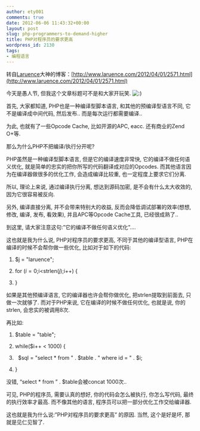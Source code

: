 ```yaml
---
author: ety001
comments: true
date: 2012-06-06 11:43:32+00:00
layout: post
slug: php-programmers-to-demand-higher
title: PHP对程序员的要求更高
wordpress_id: 2130
tags:
- 编程语言
---
```


转自[Laruence](http://www.laruence.com/)大神的博客：[http://www.laruence.com/2012/04/01/2571.html](http://www.laruence.com/2012/04/01/2571.html)

今天是愚人节, 但我这个文章标题可不是和大家开玩笑. ![:)](http://www.laruence.com/wp-includes/images/smilies/icon_smile.gif)

首先, 大家都知道, PHP也是一种编译型脚本语言, 和其他的预编译型语言不同, 它不是编译成中间代码, 然后发布.. 而是每次运行都需要编译..

为此, 也就有了一些Opcode Cache, 比如开源的APC, eacc. 还有商业的Zend O+等.

那么为什么PHP不把编译/执行分开呢?

PHP虽然是一种编译型脚本语言, 但是它的编译速度非常快, 它的编译不做任何语义优化, 就是简单的忠实的把你所写的代码翻译成对应的Opcodes. 而其他语言因为在编译器做很多的优化工作, 会造成编译比较重, 也一定程度上要求它们分离.

所以, 理论上来说, 通过编译执行分离, 想达到源码加密, 是不会有什么太大收效的, 因为它很容易被反向.

另外, 编译直接分离, 并不会带来特别大的收益, 反而会降低调试部署的效率(想想, 修改, 编译, 发布, 看效果), 并且APC等Opcode Cache工具, 已经很成熟了..

到这里, 请大家注意这句:”它的编译不做任何语义优化”….

这也就是我为什么说, PHP对程序员的要求更高, 不同于其他的编译型语言, PHP在编译的时候不会帮你做一些优化, 比如对于如下的代码:




  1. $j = "laruence";


  2. for ($i=0;$i<strlen($j);$i++) {


  3. }


如果是其他预编译语言, 它的编译器也许会帮你做优化, 把strlen提取到前面去, 只做一次就够了. 而对于PHP来说, 它在编译的时候不做任何优化, 也就是说, 你的strlen, 会忠实的被调用8次.

再比如:


  1. $table = "table";


  2. while($i++ < 1000) {


  3.   $sql = "select * from " . $table . " where id = " . $i;


  4. }


没错, “select * from ” . $table会被concat 1000次..

可见, PHP的程序员, 需要认真的想好, 你的代码会怎么被执行, 你怎么写代码, 最终的执行效率才最高. 而不像其他的语言, 程序员可以把一部分优化工作交给编译器.

这也就是我为什么说:”PHP对程序员的要求更高” 的原因. 当然, 这个是好是坏, 那就是见仁见智了.
